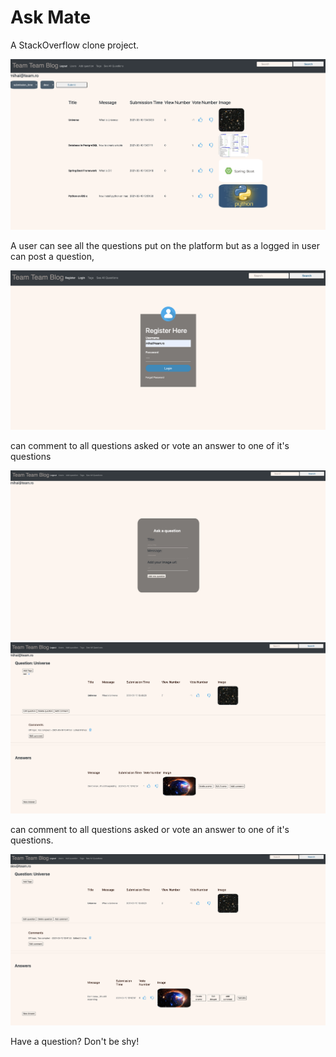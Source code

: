# Ask Mate

A StackOverflow clone project. 

![Questions](/img/all_questions.png 'Questions')

A user can see all the questions put on the platform but as a logged in user can post a question,

![Register](/img/register.png 'Register')

 can comment to all questions asked or vote an answer to one of it's questions

![Ask](/img/ask.png 'Ask')
![Question](/img/question.png 'Question')

can comment to all questions asked or vote an answer to one of it's questions.

![Vote](/img/vote.png 'Vote')

Have a question? Don't be shy!
